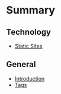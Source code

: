# Summary

## Technology

* [Static Sites](technology/static-site-generation.md)

## General
* [Introduction](README.md)
* [Tags](tags.md)
